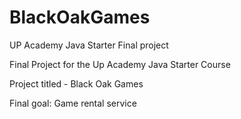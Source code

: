 # BlackOakGames
UP Academy Java Starter Final project

Final Project for the Up Academy Java Starter Course

Project titled - Black Oak Games

Final goal: Game rental service
